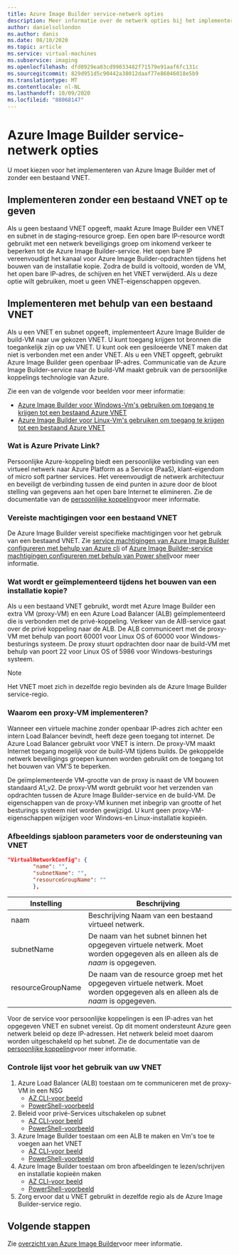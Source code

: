 ```yaml
---
title: Azure Image Builder service-netwerk opties
description: Meer informatie over de netwerk opties bij het implementeren van de Azure VM Image Builder-service
author: danielsollondon
ms.author: danis
ms.date: 08/10/2020
ms.topic: article
ms.service: virtual-machines
ms.subservice: imaging
ms.openlocfilehash: dfd0929ea03cd99033482f71579e91aaf6fc131c
ms.sourcegitcommit: 829d951d5c90442a38012daaf77e86046018e5b9
ms.translationtype: MT
ms.contentlocale: nl-NL
ms.lasthandoff: 10/09/2020
ms.locfileid: "88068147"
---
```

# <a name="azure-image-builder-service-networking-options"></a>Azure Image Builder service-netwerk opties

U moet kiezen voor het implementeren van Azure Image Builder met of zonder een bestaand VNET.

## <a name="deploy-without-specifying-an-existing-vnet"></a>Implementeren zonder een bestaand VNET op te geven

Als u geen bestaand VNET opgeeft, maakt Azure Image Builder een VNET en subnet in de staging-resource groep. Een open bare IP-resource wordt gebruikt met een netwerk beveiligings groep om inkomend verkeer te beperken tot de Azure Image Builder-service. Het open bare IP vereenvoudigt het kanaal voor Azure Image Builder-opdrachten tijdens het bouwen van de installatie kopie. Zodra de build is voltooid, worden de VM, het open bare IP-adres, de schijven en het VNET verwijderd. Als u deze optie wilt gebruiken, moet u geen VNET-eigenschappen opgeven.

## <a name="deploy-using-an-existing-vnet"></a>Implementeren met behulp van een bestaand VNET

Als u een VNET en subnet opgeeft, implementeert Azure Image Builder de build-VM naar uw gekozen VNET. U kunt toegang krijgen tot bronnen die toegankelijk zijn op uw VNET. U kunt ook een gesiloeerde VNET maken dat niet is verbonden met een ander VNET. Als u een VNET opgeeft, gebruikt Azure Image Builder geen openbaar IP-adres. Communicatie van de Azure Image Builder-service naar de build-VM maakt gebruik van de persoonlijke koppelings technologie van Azure.

Zie een van de volgende voor beelden voor meer informatie:

* [Azure Image Builder voor Windows-Vm's gebruiken om toegang te krijgen tot een bestaand Azure VNET](../windows/image-builder-vnet.md)
* [Azure Image Builder voor Linux-Vm's gebruiken om toegang te krijgen tot een bestaand Azure VNET](image-builder-vnet.md)

### <a name="what-is-azure-private-link"></a>Wat is Azure Private Link?

Persoonlijke Azure-koppeling biedt een persoonlijke verbinding van een virtueel netwerk naar Azure Platform as a Service (PaaS), klant-eigendom of micro soft partner services. Het vereenvoudigt de netwerk architectuur en beveiligt de verbinding tussen de eind punten in azure door de bloot stelling van gegevens aan het open bare Internet te elimineren. Zie de documentatie van de [persoonlijke koppeling](https://docs.microsoft.com/azure/private-link)voor meer informatie.

### <a name="required-permissions-for-an-existing-vnet"></a>Vereiste machtigingen voor een bestaand VNET

De Azure Image Builder vereist specifieke machtigingen voor het gebruik van een bestaand VNET. Zie [service machtigingen van Azure Image Builder configureren met behulp van Azure cli](image-builder-permissions-cli.md) of [Azure Image Builder-service machtigingen configureren met behulp van Power shell](image-builder-permissions-powershell.md)voor meer informatie.

### <a name="what-is-deployed-during-an-image-build"></a>Wat wordt er geïmplementeerd tijdens het bouwen van een installatie kopie?

Als u een bestaand VNET gebruikt, wordt met Azure Image Builder een extra VM (proxy-VM) en een Azure Load Balancer (ALB) geïmplementeerd die is verbonden met de privé-koppeling. Verkeer van de AIB-service gaat over de privé koppeling naar de ALB. De ALB communiceert met de proxy-VM met behulp van poort 60001 voor Linux OS of 60000 voor Windows-besturings systeem. De proxy stuurt opdrachten door naar de build-VM met behulp van poort 22 voor Linux OS of 5986 voor Windows-besturings systeem.

> [!NOTE]
> Het VNET moet zich in dezelfde regio bevinden als de Azure Image Builder service-regio.
> 

### <a name="why-deploy-a-proxy-vm"></a>Waarom een proxy-VM implementeren?

Wanneer een virtuele machine zonder openbaar IP-adres zich achter een intern Load Balancer bevindt, heeft deze geen toegang tot internet. De Azure Load Balancer gebruikt voor VNET is intern. De proxy-VM maakt Internet toegang mogelijk voor de build-VM tijdens builds. De gekoppelde netwerk beveiligings groepen kunnen worden gebruikt om de toegang tot het bouwen van VM'S te beperken.

De geïmplementeerde VM-grootte van de proxy is naast de VM bouwen standaard A1_v2. De proxy-VM wordt gebruikt voor het verzenden van opdrachten tussen de Azure Image Builder-service en de build-VM. De eigenschappen van de proxy-VM kunnen met inbegrip van grootte of het besturings systeem niet worden gewijzigd. U kunt geen proxy-VM-eigenschappen wijzigen voor Windows-en Linux-installatie kopieën.

### <a name="image-template-parameters-to-support-vnet"></a>Afbeeldings sjabloon parameters voor de ondersteuning van VNET
```json
"VirtualNetworkConfig": {
        "name": "",
        "subnetName": "",
        "resourceGroupName": ""
        },
```

| Instelling | Beschrijving |
|---------|---------|
| naam | Beschrijving Naam van een bestaand virtueel netwerk. |
| subnetName | De naam van het subnet binnen het opgegeven virtuele netwerk. Moet worden opgegeven als en alleen als de *naam* is opgegeven. |
| resourceGroupName | De naam van de resource groep met het opgegeven virtuele netwerk. Moet worden opgegeven als en alleen als de *naam* is opgegeven. |

Voor de service voor persoonlijke koppelingen is een IP-adres van het opgegeven VNET en subnet vereist. Op dit moment ondersteunt Azure geen netwerk beleid op deze IP-adressen. Het netwerk beleid moet daarom worden uitgeschakeld op het subnet. Zie de documentatie van de [persoonlijke koppeling](https://docs.microsoft.com/azure/private-link)voor meer informatie.

### <a name="checklist-for-using-your-vnet"></a>Controle lijst voor het gebruik van uw VNET

1. Azure Load Balancer (ALB) toestaan om te communiceren met de proxy-VM in een NSG
    * [AZ CLI-voor beeld](image-builder-vnet.md#add-network-security-group-rule)
    * [PowerShell-voorbeeld](../windows/image-builder-vnet.md#add-network-security-group-rule)
2. Beleid voor privé-Services uitschakelen op subnet
    * [AZ CLI-voor beeld](image-builder-vnet.md#disable-private-service-policy-on-subnet)
    * [PowerShell-voorbeeld](../windows/image-builder-vnet.md#disable-private-service-policy-on-subnet)
3. Azure Image Builder toestaan om een ALB te maken en Vm's toe te voegen aan het VNET
    * [AZ CLI-voor beeld](image-builder-permissions-cli.md#existing-vnet-azure-role-example)
    * [PowerShell-voorbeeld](image-builder-permissions-powershell.md#permission-to-customize-images-on-your-vnets)
4. Azure Image Builder toestaan om bron afbeeldingen te lezen/schrijven en installatie kopieën maken
    * [AZ CLI-voor beeld](image-builder-permissions-cli.md#custom-image-azure-role-example)
    * [PowerShell-voorbeeld](image-builder-permissions-powershell.md#custom-image-azure-role-example)
5. Zorg ervoor dat u VNET gebruikt in dezelfde regio als de Azure Image Builder-service regio.


## <a name="next-steps"></a>Volgende stappen

Zie [overzicht van Azure Image Builder](image-builder-overview.md)voor meer informatie.